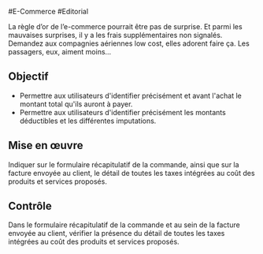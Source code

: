 
#E-Commerce #Editorial

La règle d’or de l’e-commerce pourrait être pas de surprise. Et parmi les mauvaises surprises, il y a les frais supplémentaires non signalés. Demandez aux compagnies aériennes low cost, elles adorent faire ça. Les passagers, eux, aiment moins…

Objectif
--------

*   Permettre aux utilisateurs d'identifier précisément et avant l'achat le montant total qu'ils auront à payer.
*   Permettre aux utilisateurs d'identifier précisément les montants déductibles et les différentes imputations.

Mise en œuvre
-------------

Indiquer sur le formulaire récapitulatif de la commande, ainsi que sur la facture envoyée au client, le détail de toutes les taxes intégrées au coût des produits et services proposés.

Contrôle
--------

Dans le formulaire récapitulatif de la commande et au sein de la facture envoyée au client, vérifier la présence du détail de toutes les taxes intégrées au coût des produits et services proposés.
